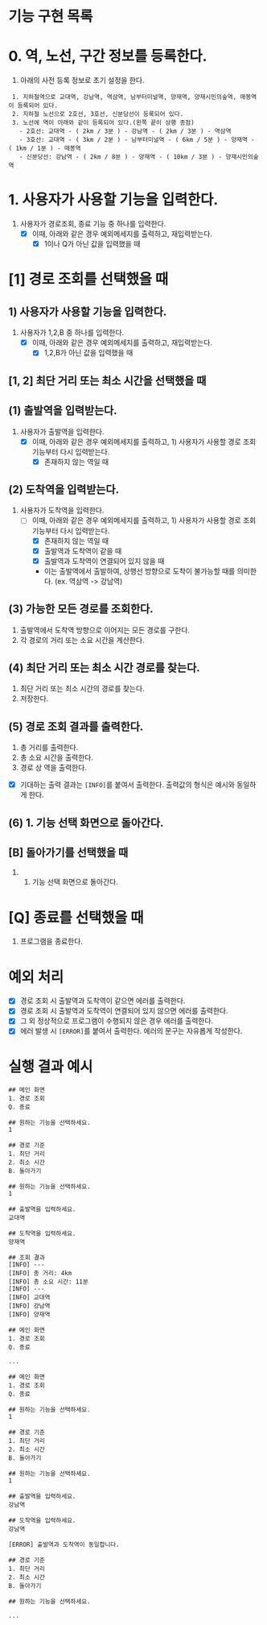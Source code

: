# 기능 구현 목록

# 0. 역, 노선, 구간 정보를 등록한다.

1. 아래의 사전 등록 정보로 초기 설정을 한다.

```
 1. 지하철역으로 교대역, 강남역, 역삼역, 남부터미널역, 양재역, 양재시민의숲역, 매봉역이 등록되어 있다.
 2. 지하철 노선으로 2호선, 3호선, 신분당선이 등록되어 있다.
 3. 노선에 역이 아래와 같이 등록되어 있다.(왼쪽 끝이 상행 종점)
   - 2호선: 교대역 - ( 2km / 3분 ) - 강남역 - ( 2km / 3분 ) - 역삼역
   - 3호선: 교대역 - ( 3km / 2분 ) - 남부터미널역 - ( 6km / 5분 ) - 양재역 - ( 1km / 1분 ) - 매봉역
   - 신분당선: 강남역 - ( 2km / 8분 ) - 양재역 - ( 10km / 3분 ) - 양재시민의숲역
```

# 1. 사용자가 사용할 기능을 입력한다.

1. 사용자가 경로조회, 종료 기능 중 하나를 입력한다.
    - [x]  이때, 아래와 같은 경우 예외메세지를 출력하고, 재입력받는다.
        - [x]  1이나 Q가 아닌 값을 입력했을 때

# [1] 경로 조회를 선택했을 때

## 1) 사용자가 사용할 기능을  입력한다.

1. 사용자가 1,2,B 중 하나를 입력한다.
    - [x]  이때, 아래와 같은 경우 예외메세지를 출력하고, 재입력받는다.
        - [x]  1,2,B가 아닌 값을 입력했을 때

## [1, 2] 최단 거리 또는 최소 시간을 선택했을 때

## (1) 출발역을 입력받는다.

1. 사용자가 출발역을 입력한다.
    - [x]  이때, 아래와 같은 경우  예외메세지를 출력하고, 1) 사용자가 사용할 경로 조회 기능부터 다시 입력받는다.
        - [x]  존재하지 않는 역일 때

## (2) 도착역을 입력받는다.

1. 사용자가 도착역을 입력한다.
    - [ ]  이때, 아래와 같은 경우 예외메세지를 출력하고, 1) 사용자가 사용할 경로 조회 기능부터 다시 입력받는다.
        - [x]  존재하지 않는 역일 때
        - [x]  출발역과 도착역이 같을 때
        - [x]  출발역과 도착역이 연결되어 있지 않을 때
          - 이는 출발역에서 출발하여, 상행선 방향으로 도착이 불가능할 때를 의미한다. (ex. 역삼역 -> 강남역)

## (3) 가능한 모든 경로를 조회한다.

1. 출발역에서 도착역 방향으로 이어지는 모든 경로를 구한다.
2. 각 경로의 거리 또는 소요 시간을 계산한다.

## (4) 최단 거리 또는 최소 시간 경로를 찾는다.

1. 최단 거리 또는 최소 시간의 경로를 찾는다.
2. 저장한다.

## (5) 경로 조회 결과를 출력한다.

1. 총 거리를 출력한다.
2. 총 소요 시간을 출력한다.
3. 경로 상 역을 출력한다.
- [x]  기대하는 출력 결과는 `[INFO]`를 붙여서 출력한다. 출력값의 형식은 예시와 동일하게 한다.

## (6) 1.  기능 선택 화면으로 돌아간다.

## [B] 돌아가기를 선택했을 때

1. 1. 기능 선택 화면으로 돌아간다.

# [Q] 종료를 선택했을 때

1. 프로그램을 종료한다.

# 예외 처리

- [x]  경로 조회 시 출발역과 도착역이 같으면 에러를 출력한다.
- [x]  경로 조회 시 출발역과 도착역이 연결되어 있지 않으면 에러를 출력한다.
- [x]  그 외 정상적으로 프로그램이 수행되지 않은 경우 에러를 출력한다.
- [x]  에러 발생 시 `[ERROR]`를 붙여서 출력한다. 에러의 문구는 자유롭게 작성한다.

# 실행 결과 예시
```
## 메인 화면
1. 경로 조회
Q. 종료

## 원하는 기능을 선택하세요.
1

## 경로 기준
1. 최단 거리
2. 최소 시간
B. 돌아가기

## 원하는 기능을 선택하세요.
1

## 출발역을 입력하세요.
교대역

## 도착역을 입력하세요.
양재역

## 조회 결과
[INFO] ---
[INFO] 총 거리: 4km
[INFO] 총 소요 시간: 11분
[INFO] ---
[INFO] 교대역
[INFO] 강남역
[INFO] 양재역

## 메인 화면
1. 경로 조회
Q. 종료

...

```

```
## 메인 화면
1. 경로 조회
Q. 종료

## 원하는 기능을 선택하세요.
1

## 경로 기준
1. 최단 거리
2. 최소 시간 
B. 돌아가기

## 원하는 기능을 선택하세요.
1

## 출발역을 입력하세요.
강남역

## 도착역을 입력하세요.
강남역

[ERROR] 출발역과 도착역이 동일합니다.

## 경로 기준
1. 최단 거리
2. 최소 시간 
B. 돌아가기

## 원하는 기능을 선택하세요.

...

```